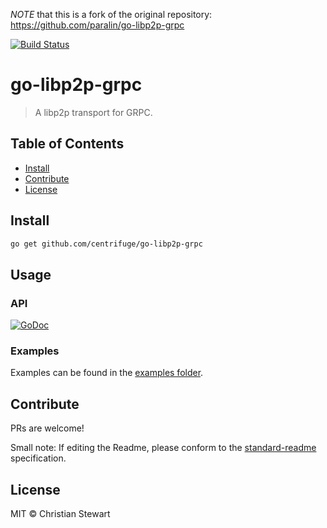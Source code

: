 _NOTE_ that this is a fork of the original repository: https://github.com/paralin/go-libp2p-grpc

[![Build Status](https://travis-ci.com/centrifuge/go-libp2p-grpc.svg?branch=master)](https://travis-ci.com/centrifuge/go-libp2p-grpc)

go-libp2p-grpc
===================

> A libp2p transport for GRPC.

## Table of Contents

- [Install](#install)
- [Contribute](#contribute)
- [License](#license)

## Install

```sh
go get github.com/centrifuge/go-libp2p-grpc
```

## Usage

### API

[![GoDoc](https://godoc.org/github.com/centrifuge/go-libp2p-grpc?status.svg)](https://godoc.org/github.com/centrifuge/go-libp2p-grpc)

### Examples 

Examples can be found in the [examples folder](examples).

## Contribute

PRs are welcome!

Small note: If editing the Readme, please conform to the [standard-readme](https://github.com/RichardLitt/standard-readme) specification.

## License

MIT © Christian Stewart
